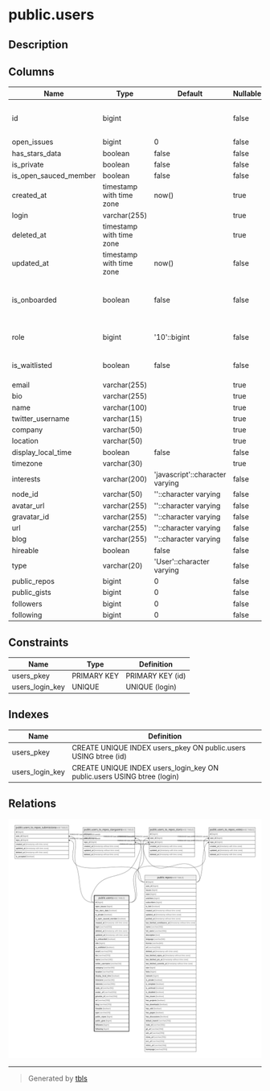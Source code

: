 # public.users

## Description

## Columns

| Name                  | Type                     | Default                         | Nullable | Children                                                                                                                                                                                                                                                                      | Parents | Comment                                    |
| --------------------- | ------------------------ | ------------------------------- | -------- | ----------------------------------------------------------------------------------------------------------------------------------------------------------------------------------------------------------------------------------------------------------------------------- | ------- | ------------------------------------------ |
| id                    | bigint                   |                                 | false    | [public.users_to_repos_stars](public.users_to_repos_stars.md) [public.users_to_repos_votes](public.users_to_repos_votes.md) [public.users_to_repos_submissions](public.users_to_repos_submissions.md) [public.users_to_repos_stargazers](public.users_to_repos_stargazers.md) |         |                                            |
| open_issues           | bigint                   | 0                               | false    |                                                                                                                                                                                                                                                                               |         |                                            |
| has_stars_data        | boolean                  | false                           | false    |                                                                                                                                                                                                                                                                               |         |                                            |
| is_private            | boolean                  | false                           | false    |                                                                                                                                                                                                                                                                               |         |                                            |
| is_open_sauced_member | boolean                  | false                           | false    |                                                                                                                                                                                                                                                                               |         |                                            |
| created_at            | timestamp with time zone | now()                           | true     |                                                                                                                                                                                                                                                                               |         |                                            |
| login                 | varchar(255)             |                                 | true     |                                                                                                                                                                                                                                                                               |         |                                            |
| deleted_at            | timestamp with time zone |                                 | true     |                                                                                                                                                                                                                                                                               |         |                                            |
| updated_at            | timestamp with time zone | now()                           | false    |                                                                                                                                                                                                                                                                               |         |                                            |
| is_onboarded          | boolean                  | false                           | false    |                                                                                                                                                                                                                                                                               |         | Flag whether user has completed onboarding |
| role                  | bigint                   | '10'::bigint                    | false    |                                                                                                                                                                                                                                                                               |         | User Access Role                           |
| is_waitlisted         | boolean                  | false                           | false    |                                                                                                                                                                                                                                                                               |         | User's Waitlist Status                     |
| email                 | varchar(255)             |                                 | true     |                                                                                                                                                                                                                                                                               |         |                                            |
| bio                   | varchar(255)             |                                 | true     |                                                                                                                                                                                                                                                                               |         |                                            |
| name                  | varchar(100)             |                                 | true     |                                                                                                                                                                                                                                                                               |         |                                            |
| twitter_username      | varchar(15)              |                                 | true     |                                                                                                                                                                                                                                                                               |         |                                            |
| company               | varchar(50)              |                                 | true     |                                                                                                                                                                                                                                                                               |         |                                            |
| location              | varchar(50)              |                                 | true     |                                                                                                                                                                                                                                                                               |         |                                            |
| display_local_time    | boolean                  | false                           | false    |                                                                                                                                                                                                                                                                               |         |                                            |
| timezone              | varchar(30)              |                                 | true     |                                                                                                                                                                                                                                                                               |         |                                            |
| interests             | varchar(200)             | 'javascript'::character varying | false    |                                                                                                                                                                                                                                                                               |         |                                            |
| node_id               | varchar(50)              | ''::character varying           | false    |                                                                                                                                                                                                                                                                               |         |                                            |
| avatar_url            | varchar(255)             | ''::character varying           | false    |                                                                                                                                                                                                                                                                               |         |                                            |
| gravatar_id           | varchar(255)             | ''::character varying           | false    |                                                                                                                                                                                                                                                                               |         |                                            |
| url                   | varchar(255)             | ''::character varying           | false    |                                                                                                                                                                                                                                                                               |         |                                            |
| blog                  | varchar(255)             | ''::character varying           | false    |                                                                                                                                                                                                                                                                               |         |                                            |
| hireable              | boolean                  | false                           | false    |                                                                                                                                                                                                                                                                               |         |                                            |
| type                  | varchar(20)              | 'User'::character varying       | false    |                                                                                                                                                                                                                                                                               |         |                                            |
| public_repos          | bigint                   | 0                               | false    |                                                                                                                                                                                                                                                                               |         |                                            |
| public_gists          | bigint                   | 0                               | false    |                                                                                                                                                                                                                                                                               |         |                                            |
| followers             | bigint                   | 0                               | false    |                                                                                                                                                                                                                                                                               |         |                                            |
| following             | bigint                   | 0                               | false    |                                                                                                                                                                                                                                                                               |         |                                            |

## Constraints

| Name            | Type        | Definition       |
| --------------- | ----------- | ---------------- |
| users_pkey      | PRIMARY KEY | PRIMARY KEY (id) |
| users_login_key | UNIQUE      | UNIQUE (login)   |

## Indexes

| Name            | Definition                                                              |
| --------------- | ----------------------------------------------------------------------- |
| users_pkey      | CREATE UNIQUE INDEX users_pkey ON public.users USING btree (id)         |
| users_login_key | CREATE UNIQUE INDEX users_login_key ON public.users USING btree (login) |

## Relations

![er](public.users.svg)

---

> Generated by [tbls](https://github.com/k1LoW/tbls)
